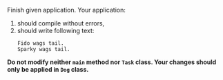 Finish given application. Your application:
1) should compile without errors,
2) should write following text:
    ```
    Fido wags tail.
    Sparky wags tail.
    ```

**Do not modify neither `main` method nor `Task` class. Your changes should only be applied in `Dog` class.**